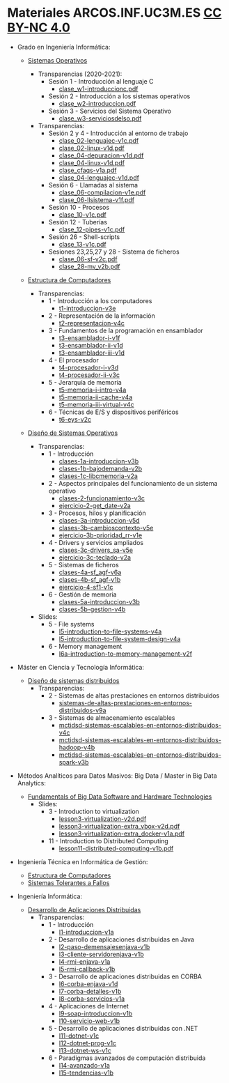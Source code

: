 # Materiales ARCOS.INF.UC3M.ES [CC BY-NC 4.0](http://creativecommons.org/licenses/by-nc/4.0/) 


* Grado en Ingeniería Informática:
  * [Sistemas Operativos](http://www.arcos.inf.uc3m.es/~infoso/)
    * Transparencias (2020-2021):
      * Sesión 1 - Introducción al lenguaje C
        * [clase_w1-introduccionc.pdf](https://acaldero.github.io/slides/GII_Sistemas_Operativos/clase_w1-introduccionc.pdf)
      * Sesión 2 - Introducción a los sistemas operativos
        * [clase_w2-introduccion.pdf](https://acaldero.github.io/slides/GII_Sistemas_Operativos/clase_w2-introduccion.pdf)
      * Sesión 3 - Servicios del Sistema Operativo
        * [clase_w3-serviciosdelso.pdf](https://acaldero.github.io/slides/GII_Sistemas_Operativos/clase_w3-serviciosdelso.pdf)
    * Transparencias:
      * Sesión 2 y 4 - Introducción al entorno de trabajo
        * [clase_02-lenguajec-v1c.pdf](https://acaldero.github.io/slides/GII_Sistemas_Operativos/clase_02-lenguajec-v1c.pdf)
        * [clase_02-linux-v1d.pdf](https://acaldero.github.io/slides/GII_Sistemas_Operativos/clase_02-linux-v1d.pdf)
        * [clase_04-depuracion-v1d.pdf](https://acaldero.github.io/slides/GII_Sistemas_Operativos/clase_04-depuracion-v1d.pdf)
        * [clase_04-linux-v1d.pdf](https://acaldero.github.io/slides/GII_Sistemas_Operativos/clase_04-linux-v1d.pdf)
        * [clase_cfaqs-v1a.pdf](https://acaldero.github.io/slides/GII_Sistemas_Operativos/clase_cfaqs-v1a.pdf)
        * [clase_04-lenguajec-v1d.pdf](https://acaldero.github.io/slides/GII_Sistemas_Operativos/clase_04-lenguajec-v1d.pdf)
      * Sesión 6 - Llamadas al sistema
        * [clase_06-compilacion-v1e.pdf](https://acaldero.github.io/slides/GII_Sistemas_Operativos/clase_06-compilacion-v1e.pdf)
        * [clase_06-llsistema-v1f.pdf](https://acaldero.github.io/slides/GII_Sistemas_Operativos/clase_06-llsistema-v1f.pdf)
      * Sesión 10 - Procesos
        * [clase_10-v1c.pdf](https://acaldero.github.io/slides/GII_Sistemas_Operativos/clase_10-v1c.pdf)
      * Sesión 12 - Tuberías
        * [clase_12-pipes-v1c.pdf](https://acaldero.github.io/slides/GII_Sistemas_Operativos/clase_12-pipes-v1c.pdf)
      * Sesión 26 - Shell-scripts
        * [clase_13-v1c.pdf](https://acaldero.github.io/slides/GII_Sistemas_Operativos/clase_13-v1c.pdf)
      * Sesiones 23,25,27 y 28 - Sistema de ficheros
        * [clase_06-sf-v2c.pdf](https://acaldero.github.io/slides/GII_Sistemas_Operativos/clase_06-sf-v2c.pdf)
        * [clase_28-mv_v2b.pdf](https://acaldero.github.io/slides/GII_Sistemas_Operativos/clase_28-mv_v2b.pdf)

  * [Estructura de Computadores](http://www.arcos.inf.uc3m.es/~infoec/)
    * Transparencias:
      * 1 - Introducción a los computadores
        * [t1-introduccion-v3e](https://acaldero.github.io/slides/GII_Estructura_De_Computadores/t1-introduccion-v3a.pdf)
      * 2 - Representación de la información
        * [t2-representacion-v4c](https://acaldero.github.io/slides/GII_Estructura_De_Computadores/t2-representacion-v4c.pdf)
      * 3 - Fundamentos de la programación en ensamblador
        * [t3-ensamblador-i-v1f](https://acaldero.github.io/slides/GII_Estructura_De_Computadores/t3-ensamblador-i-v1f.pdf)
        * [t3-ensamblador-ii-v1d](https://acaldero.github.io/slides/GII_Estructura_De_Computadores/t3-ensamblador-ii-v1d.pdf)
        * [t3-ensamblador-iii-v1d](https://acaldero.github.io/slides/GII_Estructura_De_Computadores/t3-ensamblador-iii-v1d.pdf)
      * 4 - El procesador
        * [t4-procesador-i-v3d](https://acaldero.github.io/slides/GII_Estructura_De_Computadores/t4-procesador-i-v3b.pdf)
        * [t4-procesador-ii-v3c](https://acaldero.github.io/slides/GII_Estructura_De_Computadores/t4-procesador-ii-v3b.pdf)
      * 5 - Jerarquía de memoria
        * [t5-memoria-i-intro-v4a](https://acaldero.github.io/slides/GII_Estructura_De_Computadores/t5-memoria-i-intro-v4a.pdf)
        * [t5-memoria-ii-cache-v4a](https://acaldero.github.io/slides/GII_Estructura_De_Computadores/t5-memoria-ii-cache-v4a.pdf)
        * [t5-memoria-iii-virtual-v4c](https://acaldero.github.io/slides/GII_Estructura_De_Computadores/t5-memoria-iii-virtual-v4c.pdf)
      * 6 - Técnicas de E/S y dispositivos periféricos
        * [t6-eys-v2c](https://acaldero.github.io/slides/GII_Estructura_De_Computadores/t6-eys-v2c.pdf)

  * [Diseño de Sistemas Operativos](http://www.arcos.inf.uc3m.es/~infodso/)
    * Transparencias:
      * 1 - Introducción
        * [clases-1a-introduccion-v3b](https://acaldero.github.io/slides/GII_Disenyo_De_Sistemas_Operativos/clases-1a-introduccion-v3d.pdf)
        * [clases-1b-bajodemanda-v2b](https://acaldero.github.io/slides/GII_Disenyo_De_Sistemas_Operativos/clases-1b-bajodemanda-v2b.pdf)
        * [clases-1c-libcmemoria-v2a](https://acaldero.github.io/slides/GII_Disenyo_De_Sistemas_Operativos/clases-1c-libc_memoria-v2a.pdf)
      * 2 - Aspectos principales del funcionamiento de un sistema operativo
        * [clases-2-funcionamiento-v3c](https://acaldero.github.io/slides/GII_Disenyo_De_Sistemas_Operativos/clases-2-funcionamiento-v3c.pdf)
        * [ejercicio-2-get_date-v2a](https://acaldero.github.io/slides/GII_Disenyo_De_Sistemas_Operativos/ejercicio-2-get_date-v2a.pdf)
      * 3 - Procesos, hilos y planificación
        * [clases-3a-introduccion-v5d](https://acaldero.github.io/slides/GII_Disenyo_De_Sistemas_Operativos/clases-3a-ppdsa_introduccion-v5d.pdf)
        * [clases-3b-cambioscontexto-v5e](https://acaldero.github.io/slides/GII_Disenyo_De_Sistemas_Operativos/clases-3b-ppdsa_cambioscontexto-v5e.pdf)
        * [ejercicio-3b-prioridad_rr-v1e](https://acaldero.github.io/slides/GII_Disenyo_De_Sistemas_Operativos/ejercicio-3b-prioridad_rr-v1e.pdf)
      * 4 - Drivers y servicios ampliados
        * [clases-3c-drivers_sa-v5e](https://acaldero.github.io/slides/GII_Disenyo_De_Sistemas_Operativos/clases-3c-ppdsa_drv_sa-v5e.pdf)
        * [ejercicio-3c-teclado-v2a](https://acaldero.github.io/slides/GII_Disenyo_De_Sistemas_Operativos/ejercicio-3c-teclado-v2a.pdf)
      * 5 - Sistemas de ficheros
        * [clases-4a-sf_agf-v6a](https://acaldero.github.io/slides/GII_Disenyo_De_Sistemas_Operativos/clases-4a-sf_agf-v6a.pdf)
        * [clases-4b-sf_agf-v1b](https://acaldero.github.io/slides/GII_Disenyo_De_Sistemas_Operativos/clases-4b-sf_agf-v1a.pdf)
        * [ejercicio-4-sf1-v1c](https://acaldero.github.io/slides/GII_Disenyo_De_Sistemas_Operativos/ejercicio-4-sf1-v1c.pdf)
      * 6 - Gestión de memoria
        * [clases-5a-introduccion-v3b](https://acaldero.github.io/slides/GII_Disenyo_De_Sistemas_Operativos/clases-5a-memoria_introduccion-v3b.pdf)
        * [clases-5b-gestion-v4b](https://acaldero.github.io/slides/GII_Disenyo_De_Sistemas_Operativos/clases-5b-memoria_agf-v4b.pdf)
    * Slides:
      * 5 - File systems
        * [l5-introduction-to-file-systems-v4a](http://es.slideshare.net/AlejandroCalderonMat/l5-introduction-to-file-systems-v4a)
        * [l5-introduction-to-file-system-design-v4a](http://es.slideshare.net/AlejandroCalderonMat/l5-introduction-to-file-system-design-v4a)
      * 6 - Memory management
        * [l6a-introduction-to-memory-management-v2f](http://es.slideshare.net/AlejandroCalderonMat/l6a-introduction-to-memory-management-v2f)

* Máster en Ciencia y Tecnología Informática:
  * [Diseño de sistemas distribuidos](http://arcos.inf.uc3m.es/~dsd/)
    * Transparencias:
      * 2 - Sistemas de altas prestaciones en entornos distribuidos
        * [sistemas-de-altas-prestaciones-en-entornos-distribuidos-v9a](https://acaldero.github.io/slides/MCYTI_Disenyo_De_Sistemas_Distribuidos/mcti-dsd-hpc-v9c.pdf)
      * 3 - Sistemas de almacenamiento escalables
        * [mctidsd-sistemas-escalables-en-entornos-distribuidos-v4c](https://acaldero.github.io/slides/MCYTI_Disenyo_De_Sistemas_Distribuidos/mcti-dsd-se-v5b.pdf)
        * [mctidsd-sistemas-escalables-en-entornos-distribuidos-hadoop-v4b](https://acaldero.github.io/slides/MCYTI_Disenyo_De_Sistemas_Distribuidos/mcti-dsd-se-hadoop-v4b.pdf)
        * [mctidsd-sistemas-escalables-en-entornos-distribuidos-spark-v3b](https://acaldero.github.io/slides/MCYTI_Disenyo_De_Sistemas_Distribuidos/mcti-dsd-se-spark-v3b.pdf)

* Métodos Analíticos para Datos Masivos: Big Data / Master in Big Data Analytics:
  * [Fundamentals of Big Data Software and Hardware Technologies](http://arcos.inf.uc3m.es/~dsd/)
    * Slides:
      * 3 - Introduction to virtualization
        * [lesson3-virtualization-v2d.pdf](https://acaldero.github.io/slides/MADMBD_Fundamentals_of_Big_Data_Software_and_Hardware_Technologies/lesson3-virtualization-v2d.pdf)
        * [lesson3-virtualization-extra_vbox-v2d.pdf](https://acaldero.github.io/slides/MADMBD_Fundamentals_of_Big_Data_Software_and_Hardware_Technologies/lesson3-virtualization-extra_vbox-v2d.pdf)
        * [lesson3-virtualization-extra_docker-v1a.pdf](https://acaldero.github.io/slides/MADMBD_Fundamentals_of_Big_Data_Software_and_Hardware_Technologies/lesson3-virtualization-extra_docker-v1a.pdf)
      * 11 - Introduction to Distributed Computing
        * [lesson11-distributed-computing-v1b.pdf](https://acaldero.github.io/slides/MADMBD_Fundamentals_of_Big_Data_Software_and_Hardware_Technologies/lesson4-intro-cloud-v2f.pdf)

* Ingeniería Técnica en Informática de Gestión:
  * [Estructura de Computadores](http://www.arcos.inf.uc3m.es/~ec/)
  * [Sistemas Tolerantes a Fallos](http://www.arcos.inf.uc3m.es/~stf/)

* Ingeniería Informática:
  * [Desarrollo de Aplicaciones Distribuidas](http://www.arcos.inf.uc3m.es/~dad/)
    * Transparencias:
      * 1 - Introducción
        * [l1-introduccion-v1a](https://acaldero.github.io/slides/II_Desarrollo_De_Aplicacones_Distribuidas/L1-introduccion-v1a.pdf)
      * 2 - Desarrollo de aplicaciones distribuidas en Java
        * [l2-paso-demensajesenjava-v1b](https://acaldero.github.io/slides/II_Desarrollo_De_Aplicacones_Distribuidas/L2-paso_de_mensajes_en_java-v1b.pdf)
        * [l3-cliente-servidorenjava-v1b](https://acaldero.github.io/slides/II_Desarrollo_De_Aplicacones_Distribuidas/L3-cliente_servidor_en_java-v1b.pdf)
        * [l4-rmi-enjava-v1a](https://acaldero.github.io/slides/II_Desarrollo_De_Aplicacones_Distribuidas/L4-rmi_en_java-v1a.pdf)
        * [l5-rmi-callback-v1b](https://acaldero.github.io/slides/II_Desarrollo_De_Aplicacones_Distribuidas/L5-rmi_callback-v1b.pdf)
      * 3 - Desarrollo de aplicaciones distribuidas en CORBA
        * [l6-corba-enjava-v1d](https://acaldero.github.io/slides/II_Desarrollo_De_Aplicacones_Distribuidas/L6-corba_en_java-v1d.pdf)
        * [l7-corba-detalles-v1b](https://acaldero.github.io/slides/II_Desarrollo_De_Aplicacones_Distribuidas/L7-corba_detalles-v1c.pdf)
        * [l8-corba-servicios-v1a](https://acaldero.github.io/slides/II_Desarrollo_De_Aplicacones_Distribuidas/L8-corba_servicios-v1a.pdf)
      * 4 - Aplicaciones de Internet
        * [l9-soap-introduccion-v1b](https://acaldero.github.io/slides/II_Desarrollo_De_Aplicacones_Distribuidas/L9-soap_introduccion-v1b.pdf)
        * [l10-servicio-web-v1b](https://acaldero.github.io/slides/II_Desarrollo_De_Aplicacones_Distribuidas/L10-servicio_web-v1b.pdf)
      * 5 - Desarrollo de aplicaciones distribuidas con .NET
        * [l11-dotnet-v1c](https://acaldero.github.io/slides/II_Desarrollo_De_Aplicacones_Distribuidas/L11-dotnet-v1c.pdf)
        * [l12-dotnet-prog-v1c](https://acaldero.github.io/slides/II_Desarrollo_De_Aplicacones_Distribuidas/L12-dotnet_prog-v1c.pdf)
        * [l13-dotnet-ws-v1c](https://acaldero.github.io/slides/II_Desarrollo_De_Aplicacones_Distribuidas/L13-dotnet_ws-v1c.pdf)
      * 6 - Paradigmas avanzados de computación distribuida
        * [l14-avanzado-v1a](https://acaldero.github.io/slides/II_Desarrollo_De_Aplicacones_Distribuidas/L14-avanzado-v1a.pdf)
        * [l15-tendencias-v1b](https://acaldero.github.io/slides/II_Desarrollo_De_Aplicacones_Distribuidas/L15-tendencias-v1b.pdf)
